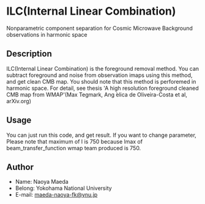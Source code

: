 # ILC(Internal Linear Combination)

Nonparametric component separation for Cosmic Microwave Background observations in harmonic space


## Description

ILC(Internal Linear Combination) is the foreground removal method.
  You can subtract foreground and noise from observation imaps using this method, and get clean CMB map.
  You should note that this method is perforemed in harmonic space.
  For detail, see thesis 'A high resolution foreground cleaned CMB map from WMAP'(Max Tegmark, Ang ́elica de Oliveira-Costa et al, arXiv.org)

## Usage

You can just run this code, and get result.
If you want to change parameter, Please note that maximum of l is 750 because lmax of beam_transfer_function wmap team produced is 750.

## Author

- Name: Naoya Maeda
- Belong: Yokohama National University
- E-mail: maeda-naoya-fk@ynu.jp
